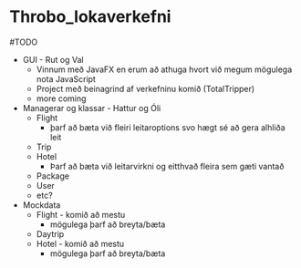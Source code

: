 # Throbo_lokaverkefni

#TODO

* GUI - Rut og Val
  * Vinnum með JavaFX en erum að athuga hvort við megum mögulega nota JavaScript
  * Project með beinagrind af verkefninu komið (TotalTripper)
  * more coming
* Managerar og klassar - Hattur og Óli
  * Flight
	* þarf að bæta við fleiri leitaroptions svo hægt sé að gera alhliða leit
  * Trip
  * Hotel
	* Þarf að bæta við leitarvirkni og eitthvað fleira sem gæti vantað
  * Package
  * User
  * etc?
* Mockdata 
  * Flight - komið að mestu
	* mögulega þarf að breyta/bæta
  * Daytrip
  * Hotel - komið að mestu
	* mögulega þarf að breyta/bæta

